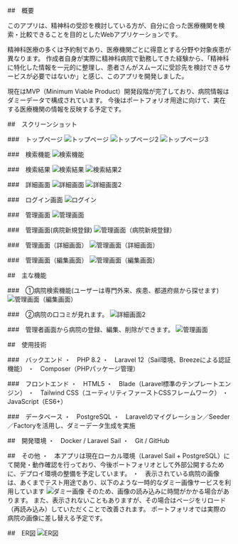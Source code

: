 ##　概要

このアプリは、精神科の受診を検討している方が、自分に合った医療機関を検索・比較できることを目的としたWebアプリケーションです。

精神科医療の多くは予約制であり、医療機関ごとに得意とする分野や対象疾患が異なります。
作成者自身が実際に精神科病院で勤務してきた経験から、「精神科に特化した情報を一元的に整理し、患者さんがスムーズに受診先を検討できるサービスが必要ではないか」と感じ、このアプリを開発しました。

現在はMVP（Minimum Viable Product）開発段階が完了しており、病院情報はダミーデータで構成されています。
今後はポートフォリオ用途に向けて、実在する医療機関の情報を反映する予定です。

##　スクリーンショット

###　トップページ
![トップページ](docs/top.png)
![トップページ2](docs/top2.png)
![トップページ3](docs/top3.png)

###　検索機能
![検索機能](docs/search.png)

###　検索結果
![検索結果](docs/result.png)
![検索結果2](docs/result2.png)

###　詳細画面
![詳細画面](docs/detail.png)
![詳細画面2](docs/detail2.png)

###　ログイン画面
![ログイン](docs/login.png)

###　管理画面
![管理画面](docs/admin.png)

###　管理画面(病院新規登録)
![管理画面（病院新規登録）](docs/admin_create.png)

###　管理画面（詳細画面）
![管理画面（詳細画面）](docs/admin_detail.png)

###　管理画面（編集画面）
![管理画面（編集画面）](docs/admin_edit.png)

##　主な機能

###　①病院検索機能(ユーザーは専門外来、疾患、都道府県から探せます)
![管理画面（編集画面）](docs/search2.png)

###　②病院の口コミが見れます。
![詳細画面2](docs/detail2.png)

###　管理者画面から病院の登録、編集、削除ができます。
![管理画面](docs/admin.png)

##　使用技術

###　バックエンド
・　PHP 8.2
・　Laravel 12（Sail環境、Breezeによる認証機能）
・　Composer（PHPパッケージ管理）

###　フロントエンド
・　HTML5
・　Blade（Laravel標準のテンプレートエンジン）
・　Tailwind CSS（ユーティリティファーストCSSフレームワーク）
・　JavaScript（ES6+）

###　データベース
・　PostgreSQL
・　Laravelのマイグレーション／Seeder／Factoryを活用し、ダミーデータ生成を実施

##　開発環境
・　Docker / Laravel Sail
・　Git / GitHub

##　その他
・　本アプリは現在ローカル環境（Laravel Sail + PostgreSQL）にて開発・動作確認を行っており、今後ポートフォリオとして外部公開するために、デプロイ環境の整備を予定しています。
・　表示されている病院の画像は、あくまでテスト用途であり、以下のような一時的なダミー画像サービスを利用しています
<img src="https://picsum.photos/seed/sample123/600/400" alt="ダミー画像">
そのため、画像の読み込みに時間がかかる場合があります。
また、表示されないこともありますが、その場合はページをリロード（再読み込み）していただくことで改善されます。
ポートフォリオでは実際の病院の画像に差し替える予定です。

##　ER図
![ER図](docs/er.png)
